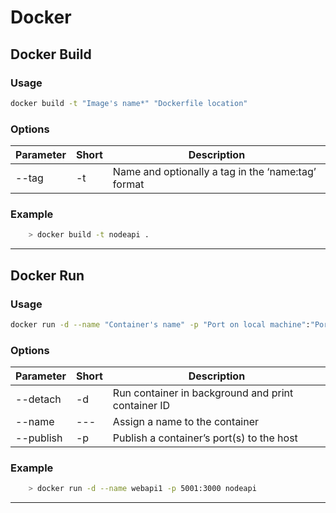 # Docker

## Docker Build

### Usage

```bash
docker build -t "Image's name*" "Dockerfile location"
```

### Options

Parameter     | Short         | Description |
:-------------|:--------------|-----------|
--tag         | -t            |  Name and optionally a tag in the ‘name:tag’ format |

### Example

```bash
    > docker build -t nodeapi .
```

---

## Docker Run

### Usage

```bash
docker run -d --name "Container's name" -p "Port on local machine":"Port exposed on docker"  "Docker image's name"
```

### Options

Parameter     | Short         | Description |
:-------------|:--------------|-----------|
--detach      | -d            |  Run container in background and print container ID |
--name        | ---           |  Assign a name to the container |
--publish     | -p            |  Publish a container’s port(s) to the host |

### Example

```bash
    > docker run -d --name webapi1 -p 5001:3000 nodeapi
```

---
